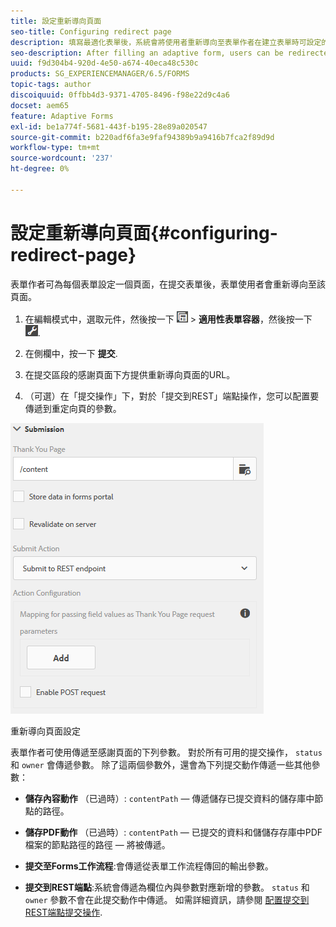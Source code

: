 ```yaml
---
title: 設定重新導向頁面
seo-title: Configuring redirect page
description: 填寫最適化表單後，系統會將使用者重新導向至表單作者在建立表單時可設定的網頁。
seo-description: After filling an adaptive form, users can be redirected to a webpage that form authors can configure while creating the form.
uuid: f9d304b4-920d-4e50-a674-40eca48c530c
products: SG_EXPERIENCEMANAGER/6.5/FORMS
topic-tags: author
discoiquuid: 0ffbb4d3-9371-4705-8496-f98e22d9c4a6
docset: aem65
feature: Adaptive Forms
exl-id: be1a774f-5681-443f-b195-28e89a020547
source-git-commit: b220adf6fa3e9faf94389b9a9416b7fca2f89d9d
workflow-type: tm+mt
source-wordcount: '237'
ht-degree: 0%

---
```


# 設定重新導向頁面{#configuring-redirect-page}

表單作者可為每個表單設定一個頁面，在提交表單後，表單使用者會重新導向至該頁面。

1. 在編輯模式中，選取元件，然後按一下 ![欄位層級](assets/field-level.png) > **適用性表單容器**，然後按一下 ![cppr](assets/cmppr.png).

1. 在側欄中，按一下 **提交**.

1. 在提交區段的感謝頁面下方提供重新導向頁面的URL。
1. （可選）在「提交操作」下，對於「提交到REST」端點操作，您可以配置要傳遞到重定向頁的參數。

![重新導向頁面設定](assets/thank-you-setting-1.png)

重新導向頁面設定

表單作者可使用傳遞至感謝頁面的下列參數。 對於所有可用的提交操作， `status` 和 `owner` 會傳遞參數。 除了這兩個參數外，還會為下列提交動作傳遞一些其他參數：

* **儲存內容動作** （已過時）: `contentPath` — 傳遞儲存已提交資料的儲存庫中節點的路徑。

* **儲存PDF動作** （已過時）: `contentPath` — 已提交的資料和儲儲存存庫中PDF檔案的節點路徑的路徑 — 將被傳遞。

* **提交至Forms工作流程**:會傳遞從表單工作流程傳回的輸出參數。

* **提交到REST端點**:系統會傳遞為欄位內與參數對應新增的參數。 `status` 和 `owner` 參數不會在此提交動作中傳遞。 如需詳細資訊，請參閱 [配置提交到REST端點提交操作](../../forms/using/configuring-submit-actions.md).

